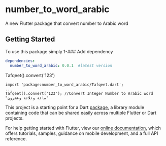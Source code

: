 # number_to_word_arabic

A new Flutter package that convert number to Arabic word

## Getting Started

To use this package simply
1-### Add dependency
  ```yaml
  dependencies:
    number_to_word_arabic: 0.0.1  #latest version
  ``` 

Tafqeet().convert('123')

 ```
import 'package:number_to_word_arabic/Tafqeet.dart';
 ...
 Tafqeet().convert('123'); //Convert Integer Number to Arabic word "مائة وثلاثة وعشرون"
 
 ```

This project is a starting point for a Dart
[package](https://flutter.dev/developing-packages/),
a library module containing code that can be shared easily across
multiple Flutter or Dart projects.

For help getting started with Flutter, view our 
[online documentation](https://flutter.dev/docs), which offers tutorials, 
samples, guidance on mobile development, and a full API reference.

